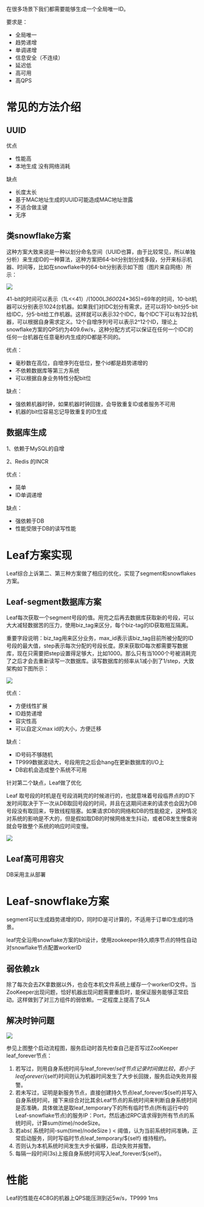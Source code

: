 在很多场景下我们都需要能够生成一个全局唯一ID。

要求是：

- 全局唯一
- 趋势递增
- 单调递增
- 信息安全（不连续）
- 延迟低
- 高可用
- 高QPS

# 常见的方法介绍

## UUID

优点

- 性能高
- 本地生成 没有网络消耗

缺点

- 长度太长
- 基于MAC地址生成的UUID可能造成MAC地址泄露
- 不适合做主键
- 无序

## 类snowflake方案

这种方案大致来说是一种以划分命名空间（UUID也算，由于比较常见，所以单独分析）来生成ID的一种算法，这种方案把64-bit分别划分成多段，分开来标示机器、时间等，比如在snowflake中的64-bit分别表示如下图（图片来自网络）所示：

![](https://p0.meituan.net/travelcube/01888770c8f84b1df258ddd1d424535c68559.png@1112w_282h_80q)

41-bit的时间可以表示（1L<<41）/(1000L*3600*24*365)=69年的时间，10-bit机器可以分别表示1024台机器。如果我们对IDC划分有需求，还可以将10-bit分5-bit给IDC，分5-bit给工作机器。这样就可以表示32个IDC，每个IDC下可以有32台机器，可以根据自身需求定义。12个自增序列号可以表示2^12个ID，理论上snowflake方案的QPS约为409.6w/s，这种分配方式可以保证在任何一个IDC的任何一台机器在任意毫秒内生成的ID都是不同的。

优点：

- 毫秒数在高位，自增序列在低位，整个id都是趋势递增的
- 不依赖数据库等第三方系统
- 可以根据自身业务特性分配bit位

缺点：

- 强依赖机器时钟，如果机器时钟回拨，会导致重复ID或者服务不可用
- 机器的bit位容易忘记导致重复的ID生成

## 数据库生成

1、依赖于MySQL的自增

2、Redis 的INCR

优点：

- 简单
- ID单调递增

缺点：

- 强依赖于DB
- 性能受限于DB的读写性能

# Leaf方案实现

Leaf综合上诉第二、第三种方案做了相应的优化，实现了segment和snowflakes方案。

## Leaf-segment数据库方案

Leaf每次获取一个segment号段的值。用完之后再去数据库获取新的号段，可以大大减轻数据苦的压力，使用biz_tag来区分，每个biz-tag的ID获取相互隔离。

重要字段说明：biz_tag用来区分业务，max_id表示该biz_tag目前所被分配的ID号段的最大值，step表示每次分配的号段长度。原来获取ID每次都需要写数据库，现在只需要把step设置得足够大，比如1000。那么只有当1000个号被消耗完了之后才会去重新读写一次数据库。读写数据库的频率从1减小到了1/step，大致架构如下图所示：

![](https://awps-assets.meituan.net/mit-x/blog-images-bundle-2017/5e4ff128.png)

优点：

- 方便线性扩展
- ID趋势递增
- 容灾性高
- 可以自定义max id的大小，方便迁移

缺点：

- ID号码不够随机
- TP999数据波动大，号段用完之后会hang在更新数据库的I/O上
- DB宕机会造成整个系统不可用

针对第二个缺点，Leaf做了优化

Leaf 取号段的时机是在号段消耗完的时候进行的，也就意味着号段临界点的ID下发时间取决于下一次从DB取回号段的时间，并且在这期间进来的请求也会因为DB号段没有取回来，导致线程阻塞。如果请求DB的网络和DB的性能稳定，这种情况对系统的影响是不大的，但是假如取DB的时候网络发生抖动，或者DB发生慢查询就会导致整个系统的响应时间变慢。

![](https://awps-assets.meituan.net/mit-x/blog-images-bundle-2017/f2625fac.png)

## Leaf高可用容灾

DB采用主从部署

# Leaf-snowflake方案

segment可以生成趋势递增的ID，同时ID是可计算的，不适用于订单ID生成的场景。

leaf完全沿用snowflake方案的bit设计，使用zookeeper持久顺序节点的特性自动对snowflake节点配置workerID

## 弱依赖zk

除了每次会去ZK拿数据以外，也会在本机文件系统上缓存一个workerID文件。当ZooKeeper出现问题，恰好机器出现问题需要重启时，能保证服务能够正常启动。这样做到了对三方组件的弱依赖。一定程度上提高了SLA

## 解决时钟问题

![](https://awps-assets.meituan.net/mit-x/blog-images-bundle-2017/1453b4e9.png)

参见上图整个启动流程图，服务启动时首先检查自己是否写过ZooKeeper leaf_forever节点：

1. 若写过，则用自身系统时间与leaf_forever/${self}节点记录时间做比较，若小于leaf_forever/${self}时间则认为机器时间发生了大步长回拨，服务启动失败并报警。
2. 若未写过，证明是新服务节点，直接创建持久节点leaf_forever/${self}并写入自身系统时间，接下来综合对比其余Leaf节点的系统时间来判断自身系统时间是否准确，具体做法是取leaf_temporary下的所有临时节点(所有运行中的Leaf-snowflake节点)的服务IP：Port，然后通过RPC请求得到所有节点的系统时间，计算sum(time)/nodeSize。
3. 若abs( 系统时间-sum(time)/nodeSize ) < 阈值，认为当前系统时间准确，正常启动服务，同时写临时节点leaf_temporary/${self} 维持租约。
4. 否则认为本机系统时间发生大步长偏移，启动失败并报警。
5. 每隔一段时间(3s)上报自身系统时间写入leaf_forever/${self}。

# 性能

Leaf的性能在4C8G的机器上QPS能压测到近5w/s，TP999 1ms

